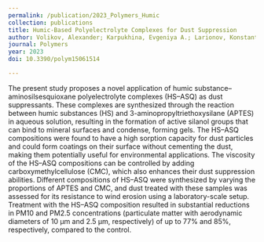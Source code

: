 ```yaml
---
permalink: /publication/2023_Polymers_Humic
collection: publications
title: Humic-Based Polyelectrolyte Complexes for Dust Suppression
author: Volikov, Alexander; Karpukhina, Evgeniya A.; Larionov, Konstantin S.; Kozlov, Daniil A.; Perminova, Irina V.
journal: Polymers
year: 2023
doi: 10.3390/polym15061514

---
```


The present study proposes a novel application of humic substance–aminosilsesquioxane polyelectrolyte complexes (HS–ASQ) as dust suppressants. These complexes are synthesized through the reaction between humic substances (HS) and 3-aminopropyltriethoxysilane (APTES) in aqueous solution, resulting in the formation of active silanol groups that can bind to mineral surfaces and condense, forming gels. The HS–ASQ compositions were found to have a high sorption capacity for dust particles and could form coatings on their surface without cementing the dust, making them potentially useful for environmental applications. The viscosity of the HS–ASQ compositions can be controlled by adding carboxymethylcellulose (CMC), which also enhances their dust suppression abilities. Different compositions of HS–ASQ were synthesized by varying the proportions of APTES and CMC, and dust treated with these samples was assessed for its resistance to wind erosion using a laboratory-scale setup. Treatment with the HS–ASQ composition resulted in substantial reductions in PM10 and PM2.5 concentrations (particulate matter with aerodynamic diameters of 10 µm and 2.5 µm, respectively) of up to 77\% and 85\%, respectively, compared to the control.
